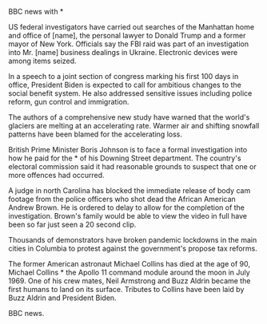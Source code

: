 BBC news with *

US federal investigators have carried out searches of the Manhattan home and office of [name], the personal lawyer to Donald Trump and a former mayor of New York. Officials say the FBI raid was part of an investigation into Mr. [name] business dealings in Ukraine. Electronic devices were among items seized.

In a speech to a joint section of congress marking his first 100 days in office, President Biden is expected to call for ambitious changes to the social benefit system. He also addressed sensitive issues including police reform, gun control and immigration.

The authors of a comprehensive new study have warned that the world's glaciers are melting at an accelerating rate. Warmer air and shifting snowfall patterns have been blamed for the accelerating loss.

British Prime Minister Boris Johnson is to face a formal investigation into how he paid for the * of his Downing Street department. The country's electoral commission said it had reasonable grounds to suspect that one or more offences had occurred.

 A judge in north Carolina has blocked the immediate release of body cam footage from the police officers who shot dead the African American Andrew Brown. He is ordered to delay to allow for the completion of the investigation. Brown's family would be able to view the video in full have been so far just seen a 20 second clip.

Thousands of demonstrators have broken pandemic lockdowns in the main cities in Columbia to protest against the government's propose tax reforms.  

The former American astronaut Michael Collins has died at the age of 90, Michael Collins * the Apollo 11 command module around the moon in July 1969. One of his crew mates, Neil Armstrong and Buzz Aldrin became the first humans to land on its surface. Tributes to Collins have been laid by Buzz Aldrin and President Biden.

BBC news.
